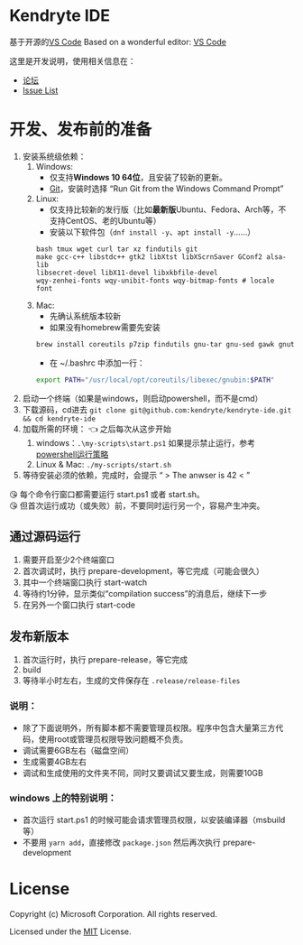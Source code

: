 # Kendryte IDE

基于开源的[VS Code](https://code.visualstudio.com)
Based on a wonderful editor: [VS Code](https://code.visualstudio.com)

这里是开发说明，使用相关信息在：    
* [论坛](https://forum.kendryte.com/)
* [Issue List](https://github.com/kendryte/kendryte-ide/issues)

# 开发、发布前的准备
1. 安装系统级依赖：
	1. Windows:
		* 仅支持**Windows 10 64位**，且安装了较新的更新。
		* [Git](https://git-scm.com/)，安装时选择 “Run Git from the Windows Command Prompt”
	2. Linux:
		* 仅支持比较新的发行版（比如**最新版**Ubuntu、Fedora、Arch等，不支持CentOS、老的Ubuntu等）
		* 安装以下软件包（`dnf install -y`、`apt install -y`……）
		```dnf
	    bash tmux wget curl tar xz findutils git
	    make gcc-c++ libstdc++ gtk2 libXtst libXScrnSaver GConf2 alsa-lib
	    libsecret-devel libX11-devel libxkbfile-devel
	    wqy-zenhei-fonts wqy-unibit-fonts wqy-bitmap-fonts # locale font
        ```
	3. Mac:
		* 先确认系统版本较新
		* 如果没有homebrew需要先安装
		```bash
		brew install coreutils p7zip findutils gnu-tar gnu-sed gawk gnutls gnu-indent gnu-getopt wget md5sha1sum gnutls --with-default-names
		```
		* 在 ~/.bashrc 中添加一行：
		```bash
		export PATH="/usr/local/opt/coreutils/libexec/gnubin:$PATH"
		```
1. 启动一个终端（如果是windows，则启动powershell，而不是cmd）
1. 下载源码，cd进去 `git clone git@github.com:kendryte/kendryte-ide.git && cd kendryte-ide`
1. 加载所需的环境： 👈 之后每次从这步开始
	1. windows：`.\my-scripts\start.ps1` 如果提示禁止运行，参考 [powershell运行策略](https://docs.microsoft.com/zh-cn/powershell/module/microsoft.powershell.core/about/about_execution_policies?view=powershell-6)
	1. Linux & Mac: `./my-scripts/start.sh`
1. 等待安装必须的依赖，完成时，会提示 “ > The anwser is 42 < ”

😘 每个命令行窗口都需要运行 start.ps1 或者 start.sh。    
😘 但首次运行成功（或失败）前，不要同时运行另一个，容易产生冲突。

## 通过源码运行
1. 需要开启至少2个终端窗口
1. 首次调试时，执行 prepare-development，等它完成（可能会很久）
1. 其中一个终端窗口执行 start-watch
1. 等待约1分钟，显示类似“compilation success”的消息后，继续下一步
1. 在另外一个窗口执行 start-code

## 发布新版本
1. 首次运行时，执行 prepare-release，等它完成
1. build
1. 等待半小时左右，生成的文件保存在 `.release/release-files`

### 说明：
* 除了下面说明外，所有脚本都不需要管理员权限。程序中包含大量第三方代码，使用root或管理员权限导致问题概不负责。
* 调试需要6GB左右（磁盘空间）
* 生成需要4GB左右
* 调试和生成使用的文件夹不同，同时又要调试又要生成，则需要10GB

### windows 上的特别说明：
* 首次运行 start.ps1 的时候可能会请求管理员权限，以安装编译器（msbuild等）
* 不要用 `yarn add`，直接修改 `package.json` 然后再次执行 prepare-development

# License

Copyright (c) Microsoft Corporation. All rights reserved.

Licensed under the [MIT](LICENSE.txt) License.